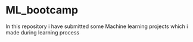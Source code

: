 # ML_bootcamp
In this repository i have submitted some Machine learning projects which i made during learning process 
